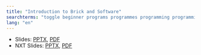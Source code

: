 ```yaml
---
title: "Introduction to Brick and Software"
searchterms: "toggle beginner programs programmes programming programming_app programing introev3 brick software ev3 buttons centre up- down- left- right- center- ipad tablet android app introduction introduction_to_brick_and_software"
lang: "en"
---
```

 <ul>
 <li class="ng-binding">Slides:
 <a href="ProgrammingLessons/beginner/Introduction.pptx">PPTX</a>,
 <a href="ProgrammingLessons/beginner/Introduction.pdf">PDF</a>
 </li>
<li class="ng-binding">NXT Slides:
<a href="ProgrammingLessons/beginner/IntroductionNXT.pptx">PPTX</a>,
<a href="ProgrammingLessons/beginner/IntroductionNXT.pdf">PDF</a>
</li>


 </ul>
